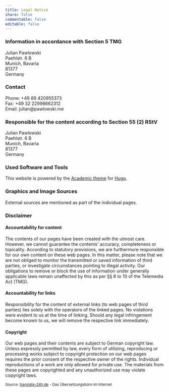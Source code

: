 ```yaml
---
title: Legal Notice
share: false
commentable: false
editable: false
---
```


### Information in accordance with Section 5 TMG

<div itemscope itemtype="http://schema.org/Person">
  <span itemprop="name">Julian Pawlowski</span><br />
  <div itemprop="address" itemscope itemtype="http://schema.org/PostalAddress">
    <span itemprop="streetAddress">Paehlstr. 6 B</span><br />
    <span itemprop="addressLocality">Munich</span>,
    <span itemprop="addressRegion">Bavaria</span><br />
    <span itemprop="postalCode">81377</span><br />
    <span itemprop="addressCountry">Germany</span><br />
  </div>

### Contact

  Phone: <span itemprop="telephone">+&#052;&#057;&#032;&#056;&#057;&#032;&#052;&#050;&#048;&#057;&#053;&#053;&#051;&#055;&#051;</span><br />
  Fax: <span itemprop="telephone">+&#052;&#057;&#032;&#051;&#050;&#032;&#050;&#050;&#057;&#057;&#056;&#054;&#054;&#050;&#051;&#049;&#050;</span><br />
  Email: <span itemprop="email">&#106;&#117;&#108;&#105;&#097;&#110;&#064;&#112;&#097;&#119;&#108;&#111;&#119;&#115;&#107;&#105;&#046;&#109;&#101;</span>
</div>


### Responsible for the content according to Section 55 (2) RStV

<div itemscope itemtype="http://schema.org/Person">
  <span itemprop="name">Julian Pawlowski</span><br />
  <div itemprop="address" itemscope itemtype="http://schema.org/PostalAddress">
    <span itemprop="streetAddress">Paehlstr. 6 B</span><br />
    <span itemprop="addressLocality">Munich</span>,
    <span itemprop="addressRegion">Bavaria</span><br />
    <span itemprop="postalCode">81377</span><br />
    <span itemprop="addressCountry">Germany</span><br />
  </div>
</div>


### Used Software and Tools

This website is powered by the
<a href="https://sourcethemes.com/academic/" target="_blank" rel="noopener">Academic theme</a> for
<a href="https://gohugo.io" target="_blank" rel="noopener">Hugo</a>.


### Graphics and Image Sources

External sources are mentioned as part of the individual pages.


### Disclaimer

#### Accountability for content
The contents of our pages have been created with the utmost care. However, we cannot guarantee the contents' accuracy, completeness or topicality. According to statutory provisions, we are furthermore responsible for our own content on these web pages. In this matter, please note that we are not obliged to monitor the transmitted or saved information of third parties, or investigate circumstances pointing to illegal activity. Our obligations to remove or block the use of information under generally applicable laws remain unaffected by this as per §§ 8 to 10 of the Telemedia Act (TMG).

#### Accountability for links
Responsibility for the content of external links (to web pages of third parties) lies solely with the operators of the linked pages. No violations were evident to us at the time of linking. Should any legal infringement become known to us, we will remove the respective link immediately.

#### Copyright
Our web pages and their contents are subject to German copyright law. Unless expressly permitted by law, every form of utilizing, reproducing or processing works subject to copyright protection on our web pages requires the prior consent of the respective owner of the rights. Individual reproductions of a work are only allowed for private use. The materials from these pages are copyrighted and any unauthorized use may violate copyright laws.


<sup>Source: <a href="https://translate-24h.de/" target="_blank">translate-24h.de</a> - Das Übersetzungsbüro im Internet</sup>
